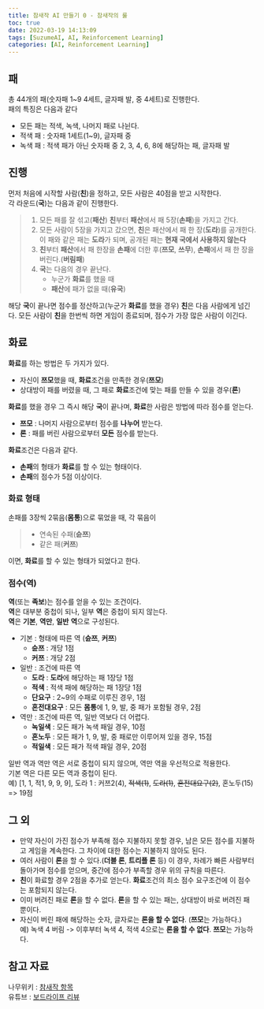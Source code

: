 ```yaml
---
title: 참새작 AI 만들기 0 - 참새작의 룰
toc: true
date: 2022-03-19 14:13:09
tags: [SuzumeAI, AI, Reinforcement Learning]
categories: [AI, Reinforcement Learning]
---
```


## 패
총 44개의 패(숫자패 1~9 4세트, 글자패 발, 중 4세트)로 진행한다.  
패의 특징은 다음과 같다
* 모든 패는 적색, 녹색, 나머지 패로 나뉜다.
* 적색 패 : 숫자패 1세트(1~9), 글자패 중
* 녹색 패 : 적색 패가 아닌 숫자패 중 2, 3, 4, 6, 8에 해당하는 패, 글자패 발

## 진행
먼저 처음에 시작할 사람(**친**)을 정하고, 모든 사람은 40점을 받고 시작한다.  
각 라운드(**국**)는 다음과 같이 진행한다.
> 1. 모든 패를 잘 섞고(**패산**) **친**부터 **패산**에서 패 5장(**손패**)을 가지고 간다.
> 2. 모든 사람이 5장을 가지고 갔으면, **친**은 패산에서 패 한 장(**도라**)를 공개한다.
이 패와 같은 패는 **도라**가 되며, 공개된 패는 **현재 국에서 사용하지 않는다**
> 3. **친**부터 **패산**에서 패 한장을 **손패**에 더한 후(**쯔모**, **쓰무**), **손패**에서 패 한 장을 버린다.(**버림패**)
> 4. **국**는 다음의 경우 끝난다.  
>     * 누군가 **화료**를 했을 때
>     * **패산**에 패가 없을 때(**유국**)

해당 **국**이 끝나면 점수를 정산하고(누군가 **화료**를 했을 경우) **친**은 다음 사람에게 넘긴다.
모든 사람이 **친**을 한번씩 하면 게임이 종료되며, 점수가 가장 많은 사람이 이긴다.

## 화료
**화료**를 하는 방법은 두 가지가 있다.
* 자신이 **쯔모**했을 때, **화료**조건을 만족한 경우(**쯔모**)
* 상대방이 패를 버렸을 때, 그 패로 **화료**조건에 맞는 패를 만들 수 있을 경우(**론**)

**화료**를 했을 경우 그 즉시 해당 **국**이 끝나며, **화료**한 사람은 방법에 따라 점수를 얻는다.
* **쯔모** : 나머지 사람으로부터 점수를 **나누어** 받는다.
* **론** : 패를 버린 사람으로부터 **모든** 점수를 받는다.

**화료**조건은 다음과 같다.
* **손패**의 형태가 **화료**를 할 수 있는 형태이다.
* **손패**의 점수가 5점 이상이다.

### 화료 형태
손패를 3장씩 2묶음(**몸통**)으로 묶었을 때, 각 묶음이
> * 연속된 수패(**슌쯔**)
> * 같은 패(**커쯔**)

이면, **화료**를 할 수 있는 형태가 되었다고 한다.

### 점수(**역**)
**역**(또는 **족보**)는 점수를 얻을 수 있는 조건이다.  
**역**은 대부분 중첩이 되나, 일부 **역**은 중첩이 되지 않는다.  
**역**은 **기본**, **역만**, **일반** **역**으로 구성된다.

* 기본 : 형태에 따른 역 (**슌쯔**, **커쯔**)
  * **슌쯔** : 개당 1점
  * **커쯔** : 개당 2점
* 일반 : 조건에 따른 역
  * **도라** : **도라**에 해당하는 패 1장당 1점
  * **적색** : 적색 패에 해당하는 패 1장당 1점
  * **단요구** : 2~9의 수패로 이루진 경우, 1점
  * **혼전대요구** : 모든 **몸통**에 1, 9, 발, 중 패가 포함될 경우, 2점
* 역만 : 조건에 따른 역, 일반 역보다 더 어렵다.
  * **녹일색** : 모든 패가 녹색 패일 경우, 10점
  * **혼노두** : 모든 패가 1, 9, 발, 중 패로만 이루어져 있을 경우, 15점
  * **적일색** : 모든 패가 적색 패일 경우, 20점

일반 역과 역만 역은 서로 중첩이 되지 않으며, 역만 역을 우선적으로 적용한다.  
기본 역은 다른 모든 역과 중첩이 된다.  
예) [1, 1, 적1, 9, 9, 9], 도라 1 : 커쯔2(4), ~~적색(1)~~, ~~도라(1)~~, ~~혼전대요구(2)~~, 혼노두(15) => 19점

## 그 외
* 만약 자신이 가진 점수가 부족해 점수 지불하지 못할 경우, 남은 모든 점수를 지불하고 게임을 계속한다. 그 차이에 대한 점수는 지불하지 않아도 된다.
* 여러 사람이 **론**을 할 수 있다.(**더블 론**, **트리플 론** 등) 이 경우, 차례가 빠른 사람부터 돌아가며 점수를 얻으며, 중간에 점수가 부족할 경우 위의 규칙을 따른다.
* **친**이 화료할 경우 2점을 추가로 얻는다. **화료**조건의 최소 점수 요구조건에 이 점수는 포함되지 않는다.
* 이미 버려진 패로 **론**을 할 수 없다. **론**을 할 수 있는 패는, 상대방이 바로 버려진 패 뿐이다.
* 자신이 버린 패에 해당하는 숫자, 글자로는 **론을 할 수 없다**.
  (**쯔모**는 가능하다.)  
예) 녹색 4 버림 -> 이후부터 녹색 4, 적색 4으로는 **론을 할 수 없다**. **쯔모**는 가능하다.

## 참고 자료
나무위키 : [참새작 항목](https://namu.wiki/w/참새작)  
유튜브 : [보드라이프 리뷰](https://www.youtube.com/watch?v=OaSuOgxQZTw)